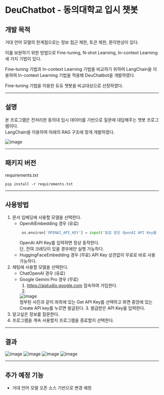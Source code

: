 # DeuChatbot - 동의대학교 입시 챗봇

개발 목적
----------
거대 언어 모델의 한계점으로는 정보 접근 제한, 토큰 제한, 환각현상이 있다.

이를 보완하기 위한 방법으로 Fine-tuning, N-shot Learning, In-context Learning 세 가지 기법이 있다.

Fine-tuning 기법과 In-context Learning 기법을 비교하기 위하여 LangChain을 이용하여 In-context
Learning 기법을 적용해 DeuChatbot을 개발하였다.

Fine-tuning 기법을 이용한 듀듀 챗봇을 비교대상으로 선정하였다.
- - -
설명
----------
본 프로그램은 전처리한 동의대 입시 데이터를 기반으로 질문에 대답해주는 챗봇 프로그램이다.  
LangChain을 이용하여 아래의 RAG 구조에 맞게 개발하였다.  

![image](https://github.com/915-Lab/DBToJsonProject/assets/138217806/32336129-ed9b-4a62-a213-9a7ed43b436d)  
- - -
패키지 버전
-----------
requirements.txt
```
pip install -r requirements.txt
```
- - -
사용방법
-----------
1. 문서 임베딩에 사용할 모델을 선택한다.
    * OpenAIEmbedding 경우 (유료)
        ```python
         os.environ['OPENAI_API_KEY'] = input('발급 받은 OpenAI API Key를 입력해주세요: ')
        ```
        OpenAI API Key를 입력하면 정상 동작한다.   
        단, 잔여 크레딧이 있을 경우에만 실행 가능하다.
    * HuggingFaceEmbedding 경우 (무료)
        API Key 상관없이 무료로 바로 사용 가능하다.
2. 채팅에 사용할 모델을 선택한다.
   * ChatOpenAI 경우 (유료)
   * Google Gemini Pro 경우 (무료)
     1. https://aistudio.google.com 접속하여 가입한다.
     2.    
     ![image](https://github.com/915-Lab/DeuChatbot/assets/93813747/644bd75b-9719-442b-928f-9faadd6b0642)   
     첨부된 사진과 같이 좌측에 있는 Get API Key를 선택하고 화면 중앙에 있는 Create API key를 누르면 발급된다.
     3. 발급받은 API Key를 입력한다.
3. 알고싶은 정보를 질문한다.
4. 프로그램을 계속 사용할지 프로그램을 종료할지 선택한다.

- - -
결과
----------
![image](https://github.com/915-Lab/DeuChatbot/assets/93813747/bbcf17be-4a88-4e53-b718-e3c52debd13e)
![image](https://github.com/915-Lab/DeuChatbot/assets/93813747/85366d26-f41c-48f6-a5f6-2d4b480ce9cb)
![image](https://github.com/915-Lab/DeuChatbot/assets/93813747/f4b36226-8464-47b8-9f1d-0a905ff38b3b)
![image](https://github.com/915-Lab/DBToJsonProject/assets/138217806/c85b0ab3-fa8f-4ada-96ae-2326552a88e6)
- - -
추가 예정 기능
----------
* 거대 언어 모델 오픈 소스 기반으로 변경 예정